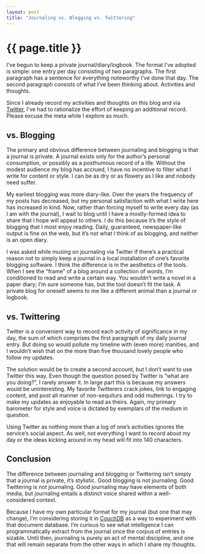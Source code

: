 ```yaml
---
layout: post
title: "Journaling vs. Blogging vs. Twittering"
---
```


{{ page.title }}
================

I’ve begun to keep a private journal/diary/logbook. The format I’ve adopted is simple: one entry per day consisting of two paragraphs. The first paragraph has a sentence for everything noteworthy I’ve done that day. The second paragraph consists of what I’ve been thinking about. Activities and thoughts.

Since I already record my activities and thoughts on this blog and via [Twitter](http://twitter.com/al3x), I’ve had to rationalize the effort of keeping an additional record. Please excuse the meta while I explore as much.

vs. Blogging
------------

The primary and obvious difference between journaling and blogging is that a journal is private. A journal exists only for the author’s personal consumption, or possibly as a posthumous record of a life. Without the modest audience my blog has accrued, I have no incentive to filter what I write for content or style. I can be as dry or as flowery as I like and nobody need suffer.

My earliest blogging was more diary-like. Over the years the frequency of my posts has decreased, but my personal satisfaction with what I write here has increased in kind. Now, rather than forcing myself to write every day (as I am with the journal), I wait to blog until I have a mostly-formed idea to share that I hope will appeal to others. I do this because it’s the style of blogging that I most enjoy reading. Daily, guaranteed, newspaper-like output is fine on the web, but it’s not what I think of as blogging, and neither is an open diary.

I was asked while musing on journaling via Twitter if there’s a practical reason not to simply keep a journal in a local installation of one’s favorite blogging software. I think the difference is in the aesthetics of the tools. When I see the “frame” of a blog around a collection of words, I’m conditioned to read and write a certain way. You wouldn’t write a novel in a paper diary; I’m sure someone has, but the tool doesn’t fit the task. A private blog for oneself seems to me like a different animal than a journal or logbook.

vs. Twittering
--------------

Twitter is a convenient way to record each activity of significance in my day, the sum of which comprises the first paragraph of my daily journal entry. But doing so would pollute my timeline with (even more) inanities, and I wouldn’t wish that on the more than five thousand lovely people who follow my updates.

The solution would be to create a second account, but I don’t want to use Twitter this way. Even though the question posed by Twitter is “what are you doing?”, I rarely answer it. In large part this is because my answers would be uninteresting. My favorite Twitterers crack jokes, link to engaging content, and post all manner of non-sequiturs and odd mutterings. I try to make my updates as enjoyable to read as theirs. Again, my primary barometer for style and voice is dictated by exemplars of the medium in question.

Using Twitter as nothing more than a log of one’s activities ignores the service’s social aspect. As well, not everything I want to record about my day or the ideas kicking around in my head will fit into 140 characters.

Conclusion
----------

The difference between journaling and blogging or Twittering isn’t simply that a journal is private, it’s stylistic. Good blogging is not journaling. Good Twittering is not journaling. Good journaling may have elements of both media, but journaling entails a distinct voice shared within a well-considered context.

Because I have my own particular format for my journal (but one that may change), I’m considering storing it in [CouchDB](http://couchdb.apache.org/) as a way to experiment with that document database. I’m curious to see what intelligence I can programmatically extract from the journal once the corpus of entries is sizable. Until then, journaling is purely an act of mental discipline, and one that will remain separate from the other ways in which I share my thoughts.

